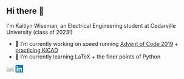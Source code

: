## Hi there 👋

I'm Kaitlyn Wiseman, an Electrical Engineering student at Cedarville University (class of 2023!)

- 🔭 I’m currently working on speed running [Advent of Code 2019](https://github.com/wisemankaitlyn/AOC2019) + [practicing KiCAD](https://github.com/wisemankaitlyn/ECDI-KiCAD-Practice)
- 🌱 I’m currently learning LaTeX + the finer points of Python

[![email][2]][1]  [![linkedin][3]][4]

<!--### [✉](mailto:kaitlynwiseman@cedarville.edu)  |  [💼](https://www.linkedin.com/in/kaitlyn-wiseman/)-->

[1]: mailto:kaitlynwiseman@cedarville.edu
[2]: https://raw.githubusercontent.com/wisemankaitlyn/wisemankaitlyn/main/images/email.png
[3]: https://raw.githubusercontent.com/wisemankaitlyn/wisemankaitlyn/main/images/linkedin.png
[4]: https://www.linkedin.com/in/kaitlyn-wiseman/
